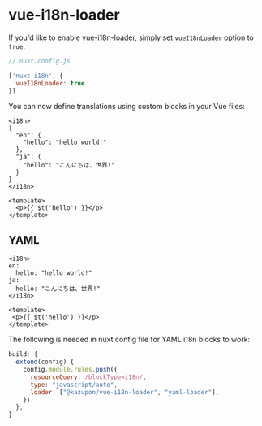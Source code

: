 # vue-i18n-loader

If you'd like to enable [vue-i18n-loader](https://github.com/kazupon/vue-i18n-loader), simply set `vueI18nLoader` option to `true`.

```js
// nuxt.config.js

['nuxt-i18n', {
  vueI18nLoader: true
}]

```

You can now define translations using custom blocks in your Vue files:

```vue
<i18n>
{
  "en": {
    "hello": "hello world!"
  },
  "ja": {
    "hello": "こんにちは、世界!"
  }
}
</i18n>

<template>
  <p>{{ $t('hello') }}</p>
</template>
```

## YAML

```vue
<i18n>
en:
  hello: "hello world!"
ja:
  hello: "こんにちは、世界!"
</i18n>

<template>
 <p>{{ $t('hello') }}</p>
</template>
```

The following is needed in nuxt config file for YAML i18n blocks to work:

```js
build: {
  extend(config) {
    config.module.rules.push({
      resourceQuery: /blockType=i18n/,
      type: "javascript/auto",
      loader: ["@kazupon/vue-i18n-loader", "yaml-loader"],
    });
  },
}
```
